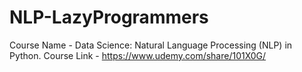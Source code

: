 # NLP-LazyProgrammers
Course Name - Data Science: Natural Language Processing (NLP) in Python.
Course Link - https://www.udemy.com/share/101X0G/

